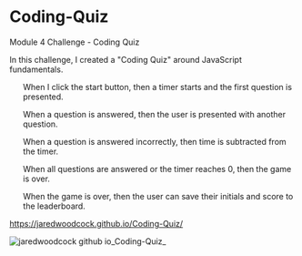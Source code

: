 # Coding-Quiz
Module 4 Challenge - Coding Quiz

In this challenge, I created a "Coding Quiz" around JavaScript fundamentals.
<ul>When I click the start button, then a timer starts and the first question is presented.</ul>
<ul>When a question is answered, then the user is presented with another question.</ul>
<ul>When a question is answered incorrectly, then time is subtracted from the timer.</ul>
<ul>When all questions are answered or the timer reaches 0, then the game is over.</ul>
<ul>When the game is over, then the user can save their initials and score to the leaderboard.</ul>

https://jaredwoodcock.github.io/Coding-Quiz/

![jaredwoodcock github io_Coding-Quiz_](https://github.com/JaredWoodcock/Coding-Quiz/assets/144859311/ebab0ab1-af9e-4a84-bba9-691bbb3c7d2a)
